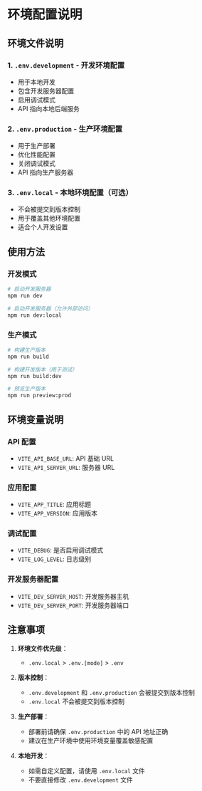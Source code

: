 # 环境配置说明

## 环境文件说明

### 1. `.env.development` - 开发环境配置
- 用于本地开发
- 包含开发服务器配置
- 启用调试模式
- API 指向本地后端服务

### 2. `.env.production` - 生产环境配置
- 用于生产部署
- 优化性能配置
- 关闭调试模式
- API 指向生产服务器

### 3. `.env.local` - 本地环境配置（可选）
- 不会被提交到版本控制
- 用于覆盖其他环境配置
- 适合个人开发设置

## 使用方法

### 开发模式
```bash
# 启动开发服务器
npm run dev

# 启动开发服务器（允许外部访问）
npm run dev:local
```

### 生产模式
```bash
# 构建生产版本
npm run build

# 构建开发版本（用于测试）
npm run build:dev

# 预览生产版本
npm run preview:prod
```

## 环境变量说明

### API 配置
- `VITE_API_BASE_URL`: API 基础 URL
- `VITE_API_SERVER_URL`: 服务器 URL

### 应用配置
- `VITE_APP_TITLE`: 应用标题
- `VITE_APP_VERSION`: 应用版本

### 调试配置
- `VITE_DEBUG`: 是否启用调试模式
- `VITE_LOG_LEVEL`: 日志级别

### 开发服务器配置
- `VITE_DEV_SERVER_HOST`: 开发服务器主机
- `VITE_DEV_SERVER_PORT`: 开发服务器端口

## 注意事项

1. **环境文件优先级**：
   - `.env.local` > `.env.[mode]` > `.env`

2. **版本控制**：
   - `.env.development` 和 `.env.production` 会被提交到版本控制
   - `.env.local` 不会被提交到版本控制

3. **生产部署**：
   - 部署前请确保 `.env.production` 中的 API 地址正确
   - 建议在生产环境中使用环境变量覆盖敏感配置

4. **本地开发**：
   - 如需自定义配置，请使用 `.env.local` 文件
   - 不要直接修改 `.env.development` 文件
